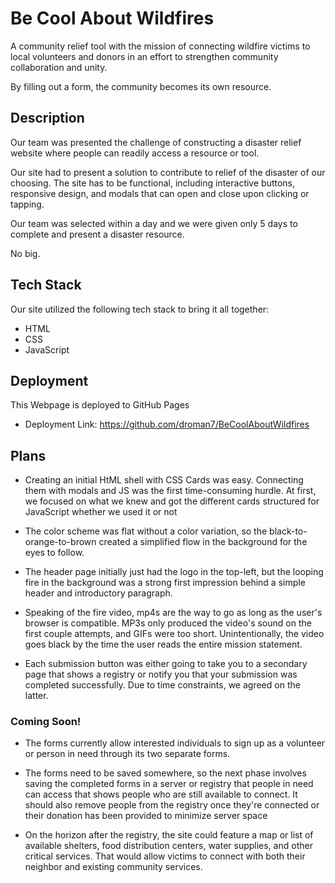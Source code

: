 # Be Cool About Wildfires

A community relief tool with the mission of connecting wildfire victims to local volunteers and donors in an effort to strengthen community collaboration and unity.

By filling out a form, the community becomes its own resource.

## Description

Our team was presented the challenge of constructing a disaster relief website where people can readily access a resource or tool.

Our site had to present a solution to contribute to relief of the disaster of our choosing. The site has to be functional, including interactive buttons, responsive design, and modals that can open and close upon clicking or tapping.

Our team was selected within a day and we were given only 5 days to complete and present a disaster resource.

No big.

## Tech Stack

Our site utilized the following tech stack to bring it all together:

- HTML
- CSS
- JavaScript

## Deployment

This Webpage is deployed to GitHub Pages

- Deployment Link: https://github.com/droman7/BeCoolAboutWildfires

## Plans

- Creating an initial HtML shell with CSS Cards was easy. Connecting them with modals and JS was the first time-consuming hurdle. At first, we focused on what we knew and got the different cards structured for JavaScript whether we used it or not

- The color scheme was flat without a color variation, so the black-to-orange-to-brown created a simplified flow in the background for the eyes to follow.

- The header page initially just had the logo in the top-left, but the looping fire in the background was a strong first impression behind a simple header and introductory paragraph.

- Speaking of the fire video, mp4s are the way to go as long as the user's browser is compatible. MP3s only produced the video's sound on the first couple attempts, and GIFs were too short. Unintentionally, the video goes black by the time the user reads the entire mission statement.

- Each submission button was either going to take you to a secondary page that shows a registry or notify you that your submission was completed successfully. Due to time constraints, we agreed on the latter.

### Coming Soon!

- The forms currently allow interested individuals to sign up as a volunteer or person in need through its two separate forms.

- The forms need to be saved somewhere, so the next phase involves saving the completed forms in a server or registry that people in need can access that shows people who are still available to connect. It should also remove people from the registry once they're connected or their donation has been provided to minimize server space

- On the horizon after the registry, the site could feature a map or list of available shelters, food distribution centers, water supplies, and other critical services. That would allow victims to connect with both their neighbor and existing community services.
